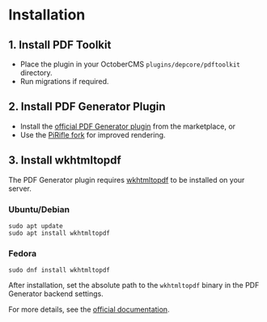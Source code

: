 # Installation

## 1. Install PDF Toolkit
- Place the plugin in your OctoberCMS `plugins/depcore/pdftoolkit` directory.
- Run migrations if required.

## 2. Install PDF Generator Plugin
- Install the [official PDF Generator plugin](https://octobercms.com/plugin/initbiz-pdfgenerator) from the marketplace, or
- Use the [PiRifle fork](https://github.com/PiRifle/pdfgenerator-plugin) for improved rendering.

## 3. Install wkhtmltopdf

The PDF Generator plugin requires [wkhtmltopdf](https://wkhtmltopdf.org/) to be installed on your server.

### Ubuntu/Debian
```fish
sudo apt update
sudo apt install wkhtmltopdf
```

### Fedora
```fish
sudo dnf install wkhtmltopdf
```

After installation, set the absolute path to the `wkhtmltopdf` binary in the PDF Generator backend settings.

For more details, see the [official documentation](https://docs.init.biz/article/pdf-generator).
